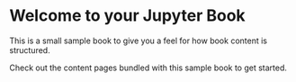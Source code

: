 
Welcome to your Jupyter Book
============================

This is a small sample book to give you a feel for how book content is
structured.

Check out the content pages bundled with this sample book to get started.
